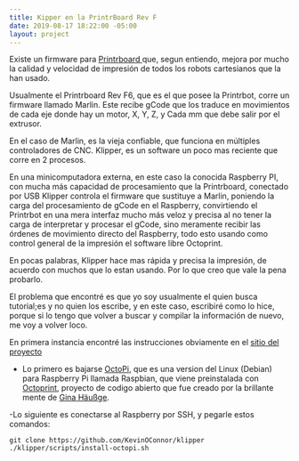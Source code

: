 ```yaml
---
title: Kipper en la PrintrBoard Rev F
date: 2019-08-17 18:22:00 -05:00
layout: project
---
```


Existe un firmware para [Printrboard ](https://reprap.org/wiki/Printrboard)que, segun entiendo, mejora por mucho la calidad y velocidad de impresión de todos los robots cartesianos que la han usado.

Usualmente el Printrboard Rev F6, que es el que posee la Printrbot, corre un firmware llamado Marlin. Este recibe gCode que los traduce en movimientos de cada eje donde hay un motor, X, Y, Z, y Cada mm que debe salir por el extrusor.

En el caso de Marlin, es la vieja confiable, que funciona en múltiples controladores de CNC. 
Klipper, es un software un poco mas reciente que corre en 2 procesos. 

En una minicomputadora externa, en este caso la conocida Raspberry PI, con mucha más capacidad de procesamiento que la Printrboard, conectado por USB Klipper controla el firmware que sustituye a Marlin, poniendo la carga del procesamiento de gCode en el Raspberry, convirtiendo el Printrbot en una mera interfaz mucho más veloz y precisa al no tener la carga de interpretar y procesar el gCode, sino meramente recibir las órdenes de movimiento directo del Raspberry, todo esto usando como control general de la impresión el software libre Octoprint.

En pocas palabras, Klipper hace mas rápida y precisa la impresión, de acuerdo con muchos que lo estan usando. Por lo que creo que vale la pena probarlo.

El problema que encontré es que yo soy usualmente el quien busca tutorial;es y no quien los escribe, y en este caso, escribiré como lo hice, porque si lo tengo que volver a buscar y compilar la información de nuevo, me voy a volver loco.


En primera instancia encontré las instrucciones obviamente en el [sitio del proyecto](https://www.klipper3d.org/Installation.html)

- Lo primero es bajarse [OctoPi](https://github.com/guysoft/OctoPi), que es una version del Linux (Debian) para Raspberry Pi llamada Raspbian, que viene preinstalada con [Octoprint](https://octoprint.org/), proyecto de codigo abierto que fue creado por la brillante mente de [Gina Häußge](https://octoprint.org/).

-Lo siguiente es conectarse al Raspberry por SSH, y pegarle estos comandos:
```
git clone https://github.com/KevinOConnor/klipper
./klipper/scripts/install-octopi.sh
```
